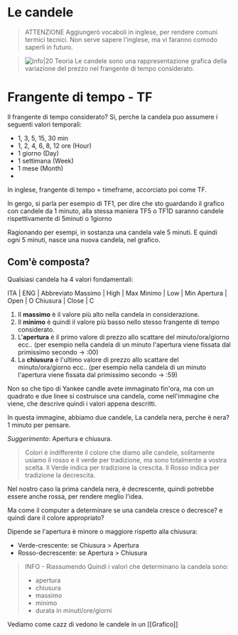 # Le candele

> ATTENZIONE 
>Aggiungerò vocaboli in inglese, per rendere comuni termici tecnici. Non serve sapere l'inglese, ma vi faranno comodo saperli in futuro.

> ![info|20](https://icons.iconarchive.com/icons/danrabbit/elementary/72/Button-info-icon.png) Teoria
> Le candele sono una rappresentazione grafica della variazione del prezzo nel frangente di tempo considerato.

# Frangente di tempo - TF
Il frangente di tempo considerato?
Si, perche la candela puo assumere i seguenti valori temporali: 
- 1, 3, 5, 15, 30 min 
- 1, 2, 4, 6, 8, 12 ore (Hour)
- 1 giorno (Day)
- 1 settimana (Week)
- 1 mese (Month)
- 
In inglese, frangente di tempo = timeframe, 
accorciato poi come TF.

In gergo, si parla per esempio di TF1, per dire che sto guardando il grafico con candele da 1 minuto, 
alla stessa maniera TF5 o TF1D saranno candele rispettivamente di 5minuti o 1giorno 

Ragionando per esempi, in sostanza una candela vale 5 minuti.
E quindi ogni 5 minuti, nasce una nuova candela, nel grafico.

## Com'è composta?
Qualsiasi candela ha 4 valori fondamentali:

ITA | ENG | Abbreviato
Massimo | High | Max
Minimo | Low | Min 
Apertura | Open | O
Chiusura | Close | C

1. Il **massimo** è il valore più alto nella candela in considerazione.
2. Il **minimo** è quindi il valore più basso nello stesso frangente di tempo considerato.
3. L'**apertura** è il primo valore di prezzo allo scattare del minuto/ora/giorno ecc.. (per esempio nella candela di un minuto l'apertura viene fissata dal primissimo secondo -> :00)
4. La **chiusura** è l'ultimo valore di prezzo allo scattare del minuto/ora/giorno ecc.. (per esempio nella candela di un minuto l'apertura viene fissata dal primissimo secondo -> :59)

Non so che tipo di Yankee candle avete immaginato fin'ora, 
ma con un quadrato e due linee si costruisce una candela, come nell'immagine che viene, che descrive quindi i valori appena descritti.

In questa immagine, abbiamo due candele, 
La candela nera, perche è nera? 
1 minuto per pensare.

*Suggerimento*: Apertura e chiusura.


> Colori
è indifferente il colore che diamo alle candele, solitamente usiamo il rosso e il verde per tradizione, ma sono totalmente a vostra scelta.
Il Verde indica per tradizione la crescita.
Il Rosso indica per tradizione la decrescita.

Nel nostro caso la prima candela nera, è decrescente, quindi potrebbe essere anche rossa, per rendere meglio l'idea.

Ma come il computer a determinare se una candela cresce o decresce? e quindi dare il colore appropriato?  

Dipende se l'apertura è minore o maggiore rispetto alla chiusura:
- Verde-crescente: se Chiusura > Apertura
- Rosso-decrescente: se Apertura > Chiusura 

> INFO - Riassumendo
> Quindi i valori che determinano la candela sono:
> - apertura
> - chiusura
> - massimo 
> - minimo
> - durata in minuti/ore/giorni

Vediamo come cazz di vedono le candele in un [[Grafico]]
